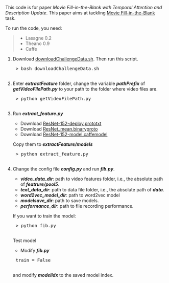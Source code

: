 This code is for paper *Movie Fill-in-the-Blank with Temporal Attention and Description Update*. This paper aims at tackling [Movie Fill-in-the-Blank](https://sites.google.com/site/describingmovies/lsmdc-2016/movie-fill-in-the-blank) task.

To run the code, you need:
> * Lasagne 0.2
> * Theano 0.9
> * Caffe

1. Download [downloadChallengeData.sh](http://datasets.d2.mpi-inf.mpg.de/movieDescription/protected/lsmdc2016/downloadChallengeData.sh). Then run this script.
    <pre class=”brush: shell; gutter: true;”>
    > bash downloadChallengeData.sh
    </pre>

2. Enter ***extractFeature*** folder, change the variable ***pathPrefix*** of ***getVideoFilePath.py*** to your path to the folder where video files are.
    <pre class=”brush: shell; gutter: true;”>
    > python getVideoFilePath.py
    </pre>

3. Run ***extract_feature.py***
    * Download [ResNet-152-deploy.prototxt](https://github.com/KaimingHe/deep-residual-networks/tree/master/prototxt)
    * Download [ResNet_mean.binaryproto](https://onedrive.live.com/?authkey=%21AAFW2-FVoxeVRck&id=4006CBB8476FF777%2117887&cid=4006CBB8476FF777)
    * Download [ResNet-152-model.caffemodel](https://onedrive.live.com/?authkey=%21AAFW2-FVoxeVRck&id=4006CBB8476FF777%2117887&cid=4006CBB8476FF777)
    
    Copy them to ***extractFeature/models***
    <pre class=”brush: shell; gutter: true;”>
    > python extract_feature.py
    </pre>

4. Change the config file ***config.py*** and run ***fib.py***.
    * ***video_data_dir***: path to video features folder, i.e., the  absolute path of ***featrure/pool5***.
    * ***text_data_dir***: path to data file folder, i.e., the absolute path of ***data***.
    * ***word2vec_model_dir***: path to word2vec model
    * ***modelsave_dir***: path to save models.
    * ***performance_dir***: path to file recording performance.

    If you want to train the model:
    <pre class=”brush: shell; gutter: true;”>
    > python fib.py
    </pre>

    Test model
    * Modify ***fib.py***
    <pre class=”brush: python; gutter: true;”>
    train = False
    </pre>
    and modify ***modelidx*** to the saved model index.